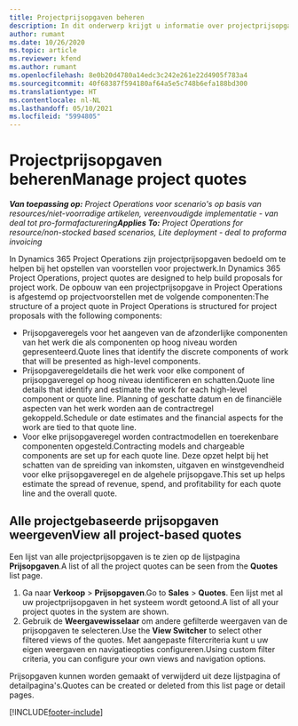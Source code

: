 ```yaml
---
title: Projectprijsopgaven beheren
description: In dit onderwerp krijgt u informatie over projectprijsopgaven.
author: rumant
ms.date: 10/26/2020
ms.topic: article
ms.reviewer: kfend
ms.author: rumant
ms.openlocfilehash: 8e0b20d4780a14edc3c242e261e22d4905f783a4
ms.sourcegitcommit: 40f68387f594180af64a5e5c748b6efa188bd300
ms.translationtype: HT
ms.contentlocale: nl-NL
ms.lasthandoff: 05/10/2021
ms.locfileid: "5994805"
---
```

# <a name="manage-project-quotes"></a><span data-ttu-id="7ded8-103">Projectprijsopgaven beheren</span><span class="sxs-lookup"><span data-stu-id="7ded8-103">Manage project quotes</span></span>

<span data-ttu-id="7ded8-104">_**Van toepassing op:** Project Operations voor scenario's op basis van resources/niet-voorradige artikelen, vereenvoudigde implementatie - van deal tot pro-formafacturering_</span><span class="sxs-lookup"><span data-stu-id="7ded8-104">_**Applies To:** Project Operations for resource/non-stocked based scenarios, Lite deployment - deal to proforma invoicing_</span></span>

<span data-ttu-id="7ded8-105">In Dynamics 365 Project Operations zijn projectprijsopgaven bedoeld om te helpen bij het opstellen van voorstellen voor projectwerk.</span><span class="sxs-lookup"><span data-stu-id="7ded8-105">In Dynamics 365 Project Operations, project quotes are designed to help build proposals for project work.</span></span> <span data-ttu-id="7ded8-106">De opbouw van een projectprijsopgave in Project Operations is afgestemd op projectvoorstellen met de volgende componenten:</span><span class="sxs-lookup"><span data-stu-id="7ded8-106">The structure of a project quote in Project Operations is structured for project proposals with the following components:</span></span>

  - <span data-ttu-id="7ded8-107">Prijsopgaveregels voor het aangeven van de afzonderlijke componenten van het werk die als componenten op hoog niveau worden gepresenteerd.</span><span class="sxs-lookup"><span data-stu-id="7ded8-107">Quote lines that identify the discrete components of work that will be presented as high-level components.</span></span>
  - <span data-ttu-id="7ded8-108">Prijsopgaveregeldetails die het werk voor elke component of prijsopgaveregel op hoog niveau identificeren en schatten.</span><span class="sxs-lookup"><span data-stu-id="7ded8-108">Quote line details that identify and estimate the work for each high-level component or quote line.</span></span> <span data-ttu-id="7ded8-109">Planning of geschatte datum en de financiële aspecten van het werk worden aan de contractregel gekoppeld.</span><span class="sxs-lookup"><span data-stu-id="7ded8-109">Schedule or date estimates and the financial aspects for the work are tied to that quote line.</span></span>
  - <span data-ttu-id="7ded8-110">Voor elke prijsopgaveregel worden contractmodellen en toerekenbare componenten opgesteld.</span><span class="sxs-lookup"><span data-stu-id="7ded8-110">Contracting models and chargeable components are set up for each quote line.</span></span> <span data-ttu-id="7ded8-111">Deze opzet helpt bij het schatten van de spreiding van inkomsten, uitgaven en winstgevendheid voor elke prijsopgaveregel en de algehele prijsopgave.</span><span class="sxs-lookup"><span data-stu-id="7ded8-111">This set up helps estimate the spread of revenue, spend, and profitability for each quote line and the overall quote.</span></span>

## <a name="view-all-project-based-quotes"></a><span data-ttu-id="7ded8-112">Alle projectgebaseerde prijsopgaven weergeven</span><span class="sxs-lookup"><span data-stu-id="7ded8-112">View all project-based quotes</span></span>

<span data-ttu-id="7ded8-113">Een lijst van alle projectprijsopgaven is te zien op de lijstpagina **Prijsopgaven**.</span><span class="sxs-lookup"><span data-stu-id="7ded8-113">A list of all the project quotes can be seen from the **Quotes** list page.</span></span> 

1. <span data-ttu-id="7ded8-114">Ga naar **Verkoop** > **Prijsopgaven**.</span><span class="sxs-lookup"><span data-stu-id="7ded8-114">Go to **Sales** > **Quotes**.</span></span> <span data-ttu-id="7ded8-115">Een lijst met al uw projectprijsopgaven in het systeem wordt getoond.</span><span class="sxs-lookup"><span data-stu-id="7ded8-115">A list of all your project quotes in the system are shown.</span></span> 
2. <span data-ttu-id="7ded8-116">Gebruik de **Weergavewisselaar** om andere gefilterde weergaven van de prijsopgaven te selecteren.</span><span class="sxs-lookup"><span data-stu-id="7ded8-116">Use the **View Switcher** to select other filtered views of the quotes.</span></span> <span data-ttu-id="7ded8-117">Met aangepaste filtercriteria kunt u uw eigen weergaven en navigatieopties configureren.</span><span class="sxs-lookup"><span data-stu-id="7ded8-117">Using custom filter criteria, you can configure your own views and navigation options.</span></span>

<span data-ttu-id="7ded8-118">Prijsopgaven kunnen worden gemaakt of verwijderd uit deze lijstpagina of detailpagina's.</span><span class="sxs-lookup"><span data-stu-id="7ded8-118">Quotes can be created or deleted from this list page or detail pages.</span></span>


[!INCLUDE[footer-include](../../includes/footer-banner.md)]